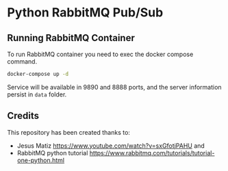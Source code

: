 # Python RabbitMQ Pub/Sub

## Running RabbitMQ Container

To run RabbitMQ container you need to exec the docker compose command.

```bash
docker-compose up -d
```

Service will be available in 9890 and 8888 ports, and the server information persist in `data` folder.

## Credits

This repository has been created thanks to:

* Jesus Matiz https://www.youtube.com/watch?v=sxGfotjPAHU and 
* RabbitMQ python tutorial https://www.rabbitmq.com/tutorials/tutorial-one-python.html

